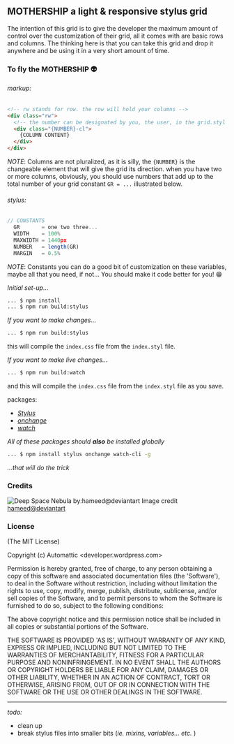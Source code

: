 ## MOTHERSHIP a light & responsive stylus grid  
The intention of this grid is to give the developer the maximum amount of control over the customization of their grid, all it comes with are basic rows and columns. The thinking here is that you can take this grid and drop it anywhere and be using it in a very short amount of time.
### To fly the MOTHERSHIP 👽
###### markup:
```html
<!-- rw stands for row. the row will hold your columns -->
<div class="rw">
  <!-- the number can be designated by you, the user, in the grid.styl file -->
  <div class="{NUMBER}-cl">
    {COLUMN CONTENT}
  </div>
</div>
```  

_NOTE_: Columns are not pluralized, as it is silly, the `{NUMBER}` is the changeable element that will give the grid its direction. when you have two or more columns, obviously, you should use numbers that add up to the total number of your grid constant `GR = ...` illustrated below.

###### stylus:  
```js  
// CONSTANTS
  GR       = one two three...  
  WIDTH    = 100%
  MAXWIDTH = 1440px
  NUMBER   = length(GR)
  MARGIN   = 0.5%
```

_NOTE_: Constants you can do a good bit of customization on these variables, maybe all that you need, if not... You should make it code better for you! 😁

_Initial set-up..._

```bash  
... $ npm install
... $ npm run build:stylus

```  

_If you want to make changes..._

```bash
... $ npm run build:stylus
```  

this will compile the `index.css` file from the `index.styl` file.  

_If you want to make live changes..._

```bash  
... $ npm run build:watch
```  
and this will compile the `index.css` file from the `index.styl` file as you save.  

packages:
* [_Stylus_](https://github.com/stylus/stylus)
* [_onchange_](https://github.com/Qard/onchange)
* [_watch_](https://github.com/mikeal/watch)

_All of these packages should **also** be installed globally_  

```bash
... $ npm install stylus onchange watch-cli -g
```
_...that will do the trick_  

### Credits
![Deep Space Nebula by:hameed@deviantart](http://pre09.deviantart.net/308d/th/pre/i/2010/032/9/b/deep_space_nebula_by_hameed.jpg)
Image credit [hameed@deviantart](http://hameed.deviantart.com/)

### License
(The MIT License)

Copyright (c) Automattic <developer.wordpress.com>

Permission is hereby granted, free of charge, to any person obtaining a copy of this software and associated documentation files (the 'Software'), to deal in the Software without restriction, including without limitation the rights to use, copy, modify, merge, publish, distribute, sublicense, and/or sell copies of the Software, and to permit persons to whom the Software is furnished to do so, subject to the following conditions:

The above copyright notice and this permission notice shall be included in all copies or substantial portions of the Software.

THE SOFTWARE IS PROVIDED 'AS IS', WITHOUT WARRANTY OF ANY KIND, EXPRESS OR IMPLIED, INCLUDING BUT NOT LIMITED TO THE WARRANTIES OF MERCHANTABILITY, FITNESS FOR A PARTICULAR PURPOSE AND NONINFRINGEMENT. IN NO EVENT SHALL THE AUTHORS OR COPYRIGHT HOLDERS BE LIABLE FOR ANY CLAIM, DAMAGES OR OTHER LIABILITY, WHETHER IN AN ACTION OF CONTRACT, TORT OR OTHERWISE, ARISING FROM, OUT OF OR IN CONNECTION WITH THE SOFTWARE OR THE USE OR OTHER DEALINGS IN THE SOFTWARE.  


---  

_todo:_  
* clean up
* break stylus files into smaller bits (_ie. mixins, variables... etc._ )
